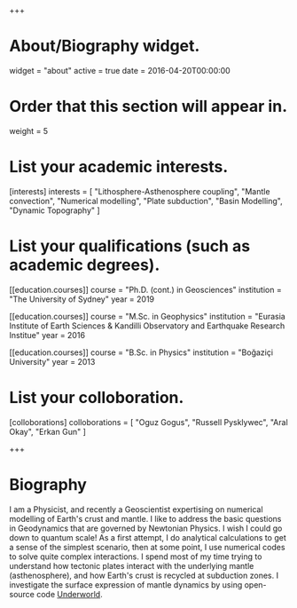 +++

# About/Biography widget.
widget = "about"
active = true
date = 2016-04-20T00:00:00

# Order that this section will appear in.
weight = 5

# List your academic interests.
[interests]
  interests = [
    "Lithosphere-Asthenosphere coupling",
    "Mantle convection",
    "Numerical modelling",
    "Plate subduction",
    "Basin Modelling",
    "Dynamic Topography"
  ]

# List your qualifications (such as academic degrees).
[[education.courses]]
  course = "Ph.D. (cont.) in Geosciences"
  institution = "The University of Sydney"
  year = 2019

[[education.courses]]
  course = "M.Sc. in Geophysics"
  institution = "Eurasia Institute of Earth Sciences & Kandilli Observatory and Earthquake Research Institue"
  year = 2016

[[education.courses]]
  course = "B.Sc. in Physics"
  institution = "Boğaziçi University"
  year = 2013
 
# List your colloboration.
[colloborations]
  colloborations = [
    "Oguz Gogus",
    "Russell Pysklywec",
    "Aral Okay",
    "Erkan Gun"
  ]
 
 
+++

# Biography

I am a Physicist, and recently a Geoscientist expertising on numerical modelling of Earth's crust and mantle. I like to address the basic questions in Geodynamics that are governed by Newtonian Physics. I wish I could go down to quantum scale! As a first attempt, I do analytical calculations to get a sense of the simplest scenario, then at some point, I use numerical codes to solve quite complex interactions. I spend most of my time trying to understand how tectonic plates interact with the underlying mantle (asthenosphere), and how Earth's crust is recycled at subduction zones. I investigate the surface expression of mantle dynamics by using open-source code [Underworld](http://www.underworldcode.org/).

